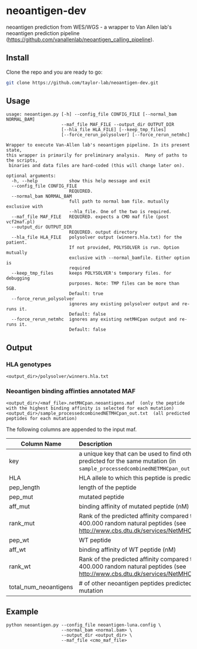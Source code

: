 
# neoantigen-dev
neoantigen prediction from WES/WGS - a wrapper to Van Allen lab's neoantigen prediction pipeline (https://github.com/vanallenlab/neoantigen_calling_pipeline). 

## Install
Clone the repo and you are ready to go:
```bash
git clone https://github.com/taylor-lab/neoantigen-dev.git
```

## Usage
```
usage: neoantigen.py [-h] --config_file CONFIG_FILE [--normal_bam NORMAL_BAM]
                     --maf_file MAF_FILE --output_dir OUTPUT_DIR
                     [--hla_file HLA_FILE] [--keep_tmp_files]
                     [--force_rerun_polysolver] [--force_rerun_netmhc]

Wrapper to execute Van-Allen lab's neoantigen pipeline. In its present state,
this wrapper is primarily for preliminary analysis.  Many of paths to the scripts,
 binaries and data files are hard-coded (this will change later on).

optional arguments:
  -h, --help            show this help message and exit
  --config_file CONFIG_FILE
                        REQUIRED. 
  --normal_bam NORMAL_BAM
                        full path to normal bam file. mutually exclusive with
                        --hla_file. One of the two is required.
  --maf_file MAF_FILE   REQUIRED. expects a CMO maf file (post vcf2maf.pl)
  --output_dir OUTPUT_DIR
                        REQUIRED. output directory
  --hla_file HLA_FILE   polysolver output (winners.hla.txt) for the patient.
                        If not provided, POLYSOLVER is run. Option mutually
                        exclusive with --normal_bamfile. Either option is
                        required
  --keep_tmp_files      keeps POLYSOLVER's temporary files. for debugging
                        purposes. Note: TMP files can be more than 5GB.
                        Default: true
  --force_rerun_polysolver
                        ignores any existing polysolver output and re-runs it.
                        Default: false
  --force_rerun_netmhc  ignores any existing netMHCpan output and re-runs it.
                        Default: false

```
## Output

### HLA genotypes
```
<output_dir>/polysolver/winners.hla.txt
```

### Neoantigen binding affinties annotated MAF
```
<output_dir>/<maf_file>.netMHCpan.neoantigens.maf  (only the peptide with the highest binding affinity is selected for each mutation) 
<output_dir>/sample_processedcombinedNETMHCpan_out.txt  (all predicted peptides for each mutation)
```
The following columns are appended to the input maf.

| Column Name        | Description           |
| ------------- |:-------------|
| key      | a unique key that can be used to find other peptides predicted for the same mutation (in `sample_processedcombinedNETMHCpan_out.txt`)  |
| HLA | HLA allele to which this peptide is predicted to bind |
| pep_length | length of the peptide |
| pep_mut | mutated peptide |
| aff_mut | binding affinity of mutated peptide (nM) |
| rank_mut | Rank of the predicted affinity compared to a set of 400.000 random natural peptides (see http://www.cbs.dtu.dk/services/NetMHC/output.php) |
| pep_wt | WT peptide |
| aff_wt | binding affinity of WT peptide (nM) |
| rank_wt | Rank of the predicted affinity compared to a set of 400.000 random natural peptides (see http://www.cbs.dtu.dk/services/NetMHC/output.php) |
| total_num_neoantigens | # of other neoantigen peptides predicted for this mutation  |

## Example

```
python neoantigen.py --config_file neoantigen-luna.config \
                     --normal_bam <normal.bam> \
                     --output_dir <output_dir> \
                     --maf_file <cmo_maf_file>
```


